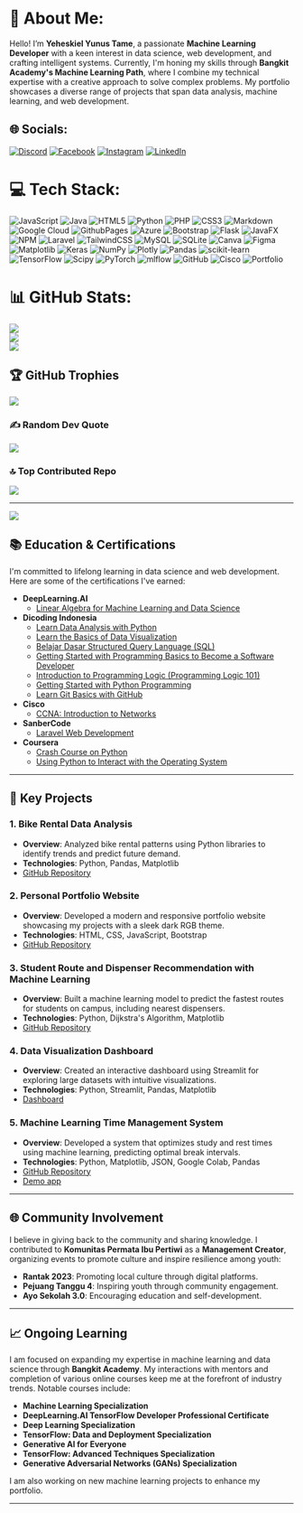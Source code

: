 # 💫 About Me:
Hello! I’m **Yeheskiel Yunus Tame**, a passionate **Machine Learning Developer** with a keen interest in data science, web development, and crafting intelligent systems. Currently, I'm honing my skills through **Bangkit Academy's Machine Learning Path**, where I combine my technical expertise with a creative approach to solve complex problems. My portfolio showcases a diverse range of projects that span data analysis, machine learning, and web development.<br>


## 🌐 Socials:
[![Discord](https://img.shields.io/badge/Discord-%237289DA.svg?logo=discord&logoColor=white)](https://discord.gg/skyriortame) [![Facebook](https://img.shields.io/badge/Facebook-%231877F2.svg?logo=Facebook&logoColor=white)](https://facebook.com/Yeheskiel-Yunus-Tame) [![Instagram](https://img.shields.io/badge/Instagram-%23E4405F.svg?logo=Instagram&logoColor=white)](https://instagram.com/skyrior_tame) [![LinkedIn](https://img.shields.io/badge/LinkedIn-%230077B5.svg?logo=linkedin&logoColor=white)](https://linkedin.com/in/yeheskieltame) 

# 💻 Tech Stack:
![JavaScript](https://img.shields.io/badge/javascript-%23323330.svg?style=for-the-badge&logo=javascript&logoColor=%23F7DF1E) ![Java](https://img.shields.io/badge/java-%23ED8B00.svg?style=for-the-badge&logo=openjdk&logoColor=white) ![HTML5](https://img.shields.io/badge/html5-%23E34F26.svg?style=for-the-badge&logo=html5&logoColor=white) ![Python](https://img.shields.io/badge/python-3670A0?style=for-the-badge&logo=python&logoColor=ffdd54) ![PHP](https://img.shields.io/badge/php-%23777BB4.svg?style=for-the-badge&logo=php&logoColor=white) ![CSS3](https://img.shields.io/badge/css3-%231572B6.svg?style=for-the-badge&logo=css3&logoColor=white) ![Markdown](https://img.shields.io/badge/markdown-%23000000.svg?style=for-the-badge&logo=markdown&logoColor=white) ![Google Cloud](https://img.shields.io/badge/GoogleCloud-%234285F4.svg?style=for-the-badge&logo=google-cloud&logoColor=white) ![GithubPages](https://img.shields.io/badge/github%20pages-121013?style=for-the-badge&logo=github&logoColor=white) ![Azure](https://img.shields.io/badge/azure-%230072C6.svg?style=for-the-badge&logo=microsoftazure&logoColor=white) ![Bootstrap](https://img.shields.io/badge/bootstrap-%238511FA.svg?style=for-the-badge&logo=bootstrap&logoColor=white) ![Flask](https://img.shields.io/badge/flask-%23000.svg?style=for-the-badge&logo=flask&logoColor=white) ![JavaFX](https://img.shields.io/badge/javafx-%23FF0000.svg?style=for-the-badge&logo=javafx&logoColor=white) ![NPM](https://img.shields.io/badge/NPM-%23CB3837.svg?style=for-the-badge&logo=npm&logoColor=white) ![Laravel](https://img.shields.io/badge/laravel-%23FF2D20.svg?style=for-the-badge&logo=laravel&logoColor=white) ![TailwindCSS](https://img.shields.io/badge/tailwindcss-%2338B2AC.svg?style=for-the-badge&logo=tailwind-css&logoColor=white) ![MySQL](https://img.shields.io/badge/mysql-4479A1.svg?style=for-the-badge&logo=mysql&logoColor=white) ![SQLite](https://img.shields.io/badge/sqlite-%2307405e.svg?style=for-the-badge&logo=sqlite&logoColor=white) ![Canva](https://img.shields.io/badge/Canva-%2300C4CC.svg?style=for-the-badge&logo=Canva&logoColor=white) ![Figma](https://img.shields.io/badge/figma-%23F24E1E.svg?style=for-the-badge&logo=figma&logoColor=white) ![Matplotlib](https://img.shields.io/badge/Matplotlib-%23ffffff.svg?style=for-the-badge&logo=Matplotlib&logoColor=black) ![Keras](https://img.shields.io/badge/Keras-%23D00000.svg?style=for-the-badge&logo=Keras&logoColor=white) ![NumPy](https://img.shields.io/badge/numpy-%23013243.svg?style=for-the-badge&logo=numpy&logoColor=white) ![Plotly](https://img.shields.io/badge/Plotly-%233F4F75.svg?style=for-the-badge&logo=plotly&logoColor=white) ![Pandas](https://img.shields.io/badge/pandas-%23150458.svg?style=for-the-badge&logo=pandas&logoColor=white) ![scikit-learn](https://img.shields.io/badge/scikit--learn-%23F7931E.svg?style=for-the-badge&logo=scikit-learn&logoColor=white) ![TensorFlow](https://img.shields.io/badge/TensorFlow-%23FF6F00.svg?style=for-the-badge&logo=TensorFlow&logoColor=white) ![Scipy](https://img.shields.io/badge/SciPy-%230C55A5.svg?style=for-the-badge&logo=scipy&logoColor=%white) ![PyTorch](https://img.shields.io/badge/PyTorch-%23EE4C2C.svg?style=for-the-badge&logo=PyTorch&logoColor=white) ![mlflow](https://img.shields.io/badge/mlflow-%23d9ead3.svg?style=for-the-badge&logo=numpy&logoColor=blue) ![GitHub](https://img.shields.io/badge/github-%23121011.svg?style=for-the-badge&logo=github&logoColor=white) ![Cisco](https://img.shields.io/badge/cisco-%23049fd9.svg?style=for-the-badge&logo=cisco&logoColor=black) ![Portfolio](https://img.shields.io/badge/Portfolio-%23000000.svg?style=for-the-badge&logo=firefox&logoColor=#FF7139)
# 📊 GitHub Stats:
![](https://github-readme-stats.vercel.app/api?username=yeheskieltame&theme=blue-green&hide_border=false&include_all_commits=false&count_private=true)<br/>
![](https://github-readme-streak-stats.herokuapp.com/?user=yeheskieltame&theme=blue-green&hide_border=false)<br/>
![](https://github-readme-stats.vercel.app/api/top-langs/?username=yeheskieltame&theme=blue-green&hide_border=false&include_all_commits=false&count_private=true&layout=compact)

## 🏆 GitHub Trophies
![](https://github-profile-trophy.vercel.app/?username=yeheskieltame&theme=radical&no-frame=false&no-bg=true&margin-w=4)

### ✍️ Random Dev Quote
![](https://quotes-github-readme.vercel.app/api?type=horizontal&theme=radical)

### 🔝 Top Contributed Repo
![](https://github-contributor-stats.vercel.app/api?username=yeheskieltame&limit=5&theme=dark&combine_all_yearly_contributions=true)

---
[![](https://visitcount.itsvg.in/api?id=yeheskieltame&icon=0&color=0)](https://visitcount.itsvg.in)

<!-- Proudly created with GPRM ( https://gprm.itsvg.in ) -->



## 📚 Education & Certifications

I'm committed to lifelong learning in data science and web development. Here are some of the certifications I've earned:

- **DeepLearning.AI**
  - [Linear Algebra for Machine Learning and Data Science](https://www.coursera.org/account/accomplishments/verify/X1AKSP4V28QN)
- **Dicoding Indonesia**
  - [Learn Data Analysis with Python](https://www.dicoding.com/certificates/1OP84LG61ZQK)
  - [Learn the Basics of Data Visualization](https://www.dicoding.com/certificates/GRX54GKJYP0M)
  - [Belajar Dasar Structured Query Language (SQL)](https://www.dicoding.com/certificates/JMZV1234RXN9)
  - [Getting Started with Programming Basics to Become a Software Developer](https://www.dicoding.com/certificates/81P2N05WNXOY)
  - [Introduction to Programming Logic (Programming Logic 101)](https://www.dicoding.com/certificates/JLX17OVD6X72)
  - [Getting Started with Python Programming](https://www.dicoding.com/certificates/GRX54DW1YP0M)
  - [Learn Git Basics with GitHub](https://www.dicoding.com/certificates/JMZV3KO5JPN9)
- **Cisco**
  - [CCNA: Introduction to Networks](#)
- **SanberCode**
  - [Laravel Web Development](https://sanbercode.com/certificate/in/c352b903-be13-445f-9aa7-3bc77f2ba2f3)
- **Coursera**
  - [Crash Course on Python](https://www.coursera.org/account/accomplishments/verify/S6KHEU5OCWWS)
  - [Using Python to Interact with the Operating System](https://www.coursera.org/account/accomplishments/verify/5D7M81TJ3QZ2)

---

## 🎯 Key Projects

### 1. **Bike Rental Data Analysis**
   - **Overview**: Analyzed bike rental patterns using Python libraries to identify trends and predict future demand.
   - **Technologies**: Python, Pandas, Matplotlib
   - [GitHub Repository](https://github.com/yeheskieltame/Project-Data-Analist.git)

### 2. **Personal Portfolio Website**
   - **Overview**: Developed a modern and responsive portfolio website showcasing my projects with a sleek dark RGB theme.
   - **Technologies**: HTML, CSS, JavaScript, Bootstrap
   - [GitHub Repository](https://github.com/username/portfolio-website)

### 3. **Student Route and Dispenser Recommendation with Machine Learning**
   - **Overview**: Built a machine learning model to predict the fastest routes for students on campus, including nearest dispensers.
   - **Technologies**: Python, Dijkstra's Algorithm, Matplotlib
   - [GitHub Repository](https://github.com/yeheskieltame/rekomendasi_dispenser.git)

### 4. **Data Visualization Dashboard**
   - **Overview**: Created an interactive dashboard using Streamlit for exploring large datasets with intuitive visualizations.
   - **Technologies**: Python, Streamlit, Pandas, Matplotlib
   - [Dashboard](https://zsoeyhh3bvdl7bwvenk5ma.streamlit.app/)

### 5. **Machine Learning Time Management System**
   - **Overview**: Developed a system that optimizes study and rest times using machine learning, predicting optimal break intervals.
   - **Technologies**: Python, Matplotlib, JSON, Google Colab, Pandas
   - [GitHub Repository](https://github.com/yeheskieltame/Time-Management-System.git)
   - [Demo app](https://time-management-system.streamlit.app)

---

## 🌐 Community Involvement

I believe in giving back to the community and sharing knowledge. I contributed to **Komunitas Permata Ibu Pertiwi** as a **Management Creator**, organizing events to promote culture and inspire resilience among youth:

- **Rantak 2023**: Promoting local culture through digital platforms.
- **Pejuang Tanggu 4**: Inspiring youth through community engagement.
- **Ayo Sekolah 3.0**: Encouraging education and self-development.

---

## 📈 Ongoing Learning

I am focused on expanding my expertise in machine learning and data science through **Bangkit Academy**. My interactions with mentors and completion of various online courses keep me at the forefront of industry trends. Notable courses include:

- **Machine Learning Specialization**
- **DeepLearning.AI TensorFlow Developer Professional Certificate**
- **Deep Learning Specialization**
- **TensorFlow: Data and Deployment Specialization**
- **Generative AI for Everyone**
- **TensorFlow: Advanced Techniques Specialization**
- **Generative Adversarial Networks (GANs) Specialization**

I am also working on new machine learning projects to enhance my portfolio.

---
